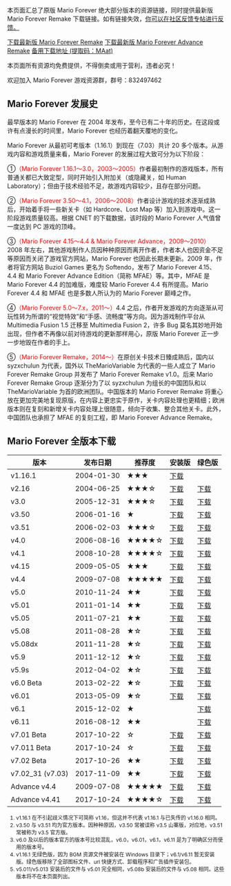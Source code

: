 本页面汇总了原版 Mario Forever 绝大部分版本的资源链接，同时提供最新版 Mario Forever Remake 下载链接。如有链接失效，[你可以在社区反馈专帖进行反馈。](https://www.marioforever.net/thread-1635-1-1.html)

<a class="md-button" href="https://file.marioforever.net/Mario%20Forever/国内作品/2017/Mario%20Forever%20Remake%20v3.5.rar">下载最新版 Mario Forever Remake</a>
<a class="md-button" href="https://file.marioforever.net/Mario%20Forever/国内作品/2017/Mario%20Forever%20Advance%20Remake%20v1.5.rar">下载最新版 Mario Forever Advance Remake</a>
<a class="md-button" href="https://www.123pan.com/s/U3vrVv-VD0f.html">备用下载地址 (提取码：MAat)</a>

本页面所有资源均免费提供，不得倒卖或用于营利，违者必究！

欢迎加入 Mario Forever 游戏资源群，群号：832497462

## Mario Forever 发展史

最早版本的 Mario Forever 在 2004 年发布，至今已有二十年的历史。在这段或许有点漫长的时间里，Mario Forever 也经历着翻天覆地的变化。

Mario Forever 从最初可考版本（1.16.1）到现在（7.03）共计 20 多个版本。从游戏内容和游戏质量来看，Mario Forever 的发展过程大致可分为以下阶段：

①<span style="color:red">（Mario Forever 1.16.1～3.0，2003～2005）</span>作者最初制作的游戏版本，所有普通关都已大致定型，同时开始引入附加关（或隐藏关，如 Human Laboratory）；但由于技术经验不足，故游戏内容较少，且存在部分问题。

②<span style="color:red">（Mario Forever 3.50～4.1，2006～2008）</span>作者设计游戏的技术逐渐成熟后，开始着手将一些新关卡（如 Hardcore、Lost Map 等）加入到游戏中。这一阶段游戏质量较高。根据 CNET 的下载数据，该时段的 Mario Forever 人气值曾一度达到 PC 游戏的顶峰。

③<span style="color:red">（Mario Forever 4.15～4.4 & Mario Forever Advance，2009～2010）</span>2008 年左右，其他游戏制作人员因种种原因而离开作者，作者本人也因资金不足等原因而关闭了游戏官方网站，Mario Forever 也因此长期未更新。2009 年，作者将官方网站 Buziol Games 更名为 Softendo，发布了 Mario Forever 4.15、4.4 和 Mario Forever Advance Edition（简称 MFAE）等。其中，MFAE 是 Mario Forever 4.4 的加难版，难度较 Mario Forever 4.4 有所提高。Mario Forever 4.4 和 MFAE 也是多数人所认为的 Mario Forever 巅峰之作。

④<span style="color:red">（Mario Forever 5.0～7.x，2011～）</span>4.4 之后，作者开发游戏的方向逐渐从可玩性转为所谓的“视觉特效”和“手感、流畅度”等方向。因为游戏制作平台从 Multimedia Fusion 1.5 迁移至 Multimedia Fusion 2，许多 Bug 莫名其妙地开始出现，但作者不再像以前对待游戏的更新那样用心，原版 Mario Forever 正一步一步地毁在作者的手上。

⑤<span style="color:red">（Mario Forever Remake，2014～）</span>在原创关卡技术日臻成熟后，国内以 syzxchulun 为代表，国外以 TheMarioVariable 为代表的一些人成立了 Mario Forever Remake Group 并发布了 Mario Forever Remake v1.0。后来 Mario Forever Remake Group 逐渐分为了以 syzxchulun 为组长的中国团队和以 TheMarioVariable 为首的欧洲团队。中国版本的 Mario Forever Remake 将重心放在更加完美地复现原版，在内容上更忠实于原作，关卡内容处理也更精细；欧洲版本则在复刻和新增关卡内容处理上很随意，倾向于收集、整合其他关卡。此外，中国团队也承担了 MFAE 的复刻工程，即 Mario Forever Advance Remake。

## Mario Forever 全版本下载

| 版本  | 发布日期 | 推荐度 | 安装版 | 绿色版 |
| --- | --- | --- | --- | --- |
| v1.16.1 | 2004-01-30 | ★★★ | [下载](https://file.marioforever.net/Mario%20Forever/Mario%20Forever%20全版本下载/安装版/Mario%20Forever%201.16.1.exe) |     |
| v2.16 | 2004-06-25 | ★★★☆ | [下载](https://file.marioforever.net/Mario%20Forever/Mario%20Forever%20全版本下载/安装版/Mario%20Forever%202.16.exe) | [下载](https://file.marioforever.net/Mario%20Forever/Mario%20Forever%20全版本下载/绿色版/Mario%20Forever%202.16.7z) |
| v3.0 | 2005-12-31 | ★★★☆ | [下载](https://file.marioforever.net/Mario%20Forever/Mario%20Forever%20全版本下载/安装版/Mario%20Forever%203.0.exe) | [下载](https://file.marioforever.net/Mario%20Forever/Mario%20Forever%20全版本下载/绿色版/Mario%20Forever%203.0.7z) |
| v3.50 | 2006-01-16 | ★   | [下载](https://file.marioforever.net/Mario%20Forever/Mario%20Forever%20全版本下载/安装版/Mario%20Forever%203.50.exe) | [下载](https://file.marioforever.net/Mario%20Forever/Mario%20Forever%20全版本下载/绿色版/Mario%20Forever%203.50.7z) |
| v3.51 | 2006-02-03 | ★★★☆ | [下载](https://file.marioforever.net/Mario%20Forever/Mario%20Forever%20全版本下载/安装版/Mario%20Forever%203.51.exe) | [下载](https://file.marioforever.net/Mario%20Forever/Mario%20Forever%20全版本下载/绿色版/Mario%20Forever%203.51.7z) |
| v4.0 | 2006-08-16 | ★★★★☆ | [下载](https://file.marioforever.net/Mario%20Forever/Mario%20Forever%20全版本下载/安装版/Mario%20Forever%204.0.exe) | [下载](https://file.marioforever.net/Mario%20Forever/Mario%20Forever%20全版本下载/绿色版/Mario%20Forever%204.0.7z) |
| v4.1 | 2008-10-28 | ★★★★☆ | [下载](https://file.marioforever.net/Mario%20Forever/Mario%20Forever%20全版本下载/安装版/Mario%20Forever%204.1.exe) | [下载](https://file.marioforever.net/Mario%20Forever/Mario%20Forever%20全版本下载/绿色版/Mario%20Forever%204.1.7z) |
| v4.15 | 2009-05-05 | ★★★ | [下载](https://file.marioforever.net/Mario%20Forever/Mario%20Forever%20全版本下载/安装版/Mario%20Forever%204.15.exe) | [下载](https://file.marioforever.net/Mario%20Forever/Mario%20Forever%20全版本下载/绿色版/Mario%20Forever%204.15.7z) |
| v4.4 | 2009-07-08 | ★★★★★ | [下载](https://file.marioforever.net/Mario%20Forever/Mario%20Forever%20全版本下载/安装版/Mario%20Forever%204.4.exe) | [下载](https://file.marioforever.net/Mario%20Forever/Mario%20Forever%20全版本下载/绿色版/Mario%20Forever%204.4.7z) |
| v5.0 | 2010-11-24 | ★★  | [下载](https://file.marioforever.net/Mario%20Forever/Mario%20Forever%20全版本下载/安装版/Mario%20Forever%205.0.exe) | [下载](https://file.marioforever.net/Mario%20Forever/Mario%20Forever%20全版本下载/绿色版/Mario%20Forever%205.0.7z) |
| v5.01 | 2011-01-14 | ★★  | [下载](https://file.marioforever.net/Mario%20Forever/Mario%20Forever%20全版本下载/安装版/Mario%20Forever%205.01.exe) | [下载](https://file.marioforever.net/Mario%20Forever/Mario%20Forever%20全版本下载/绿色版/Mario%20Forever%205.01.7z) |
| v5.05 | 2011-07-21 | ★★  | [下载](https://file.marioforever.net/Mario%20Forever/Mario%20Forever%20全版本下载/安装版/Mario%20Forever%205.05.exe) | [下载](https://file.marioforever.net/Mario%20Forever/Mario%20Forever%20全版本下载/绿色版/Mario%20Forever%205.05.7z) |
| v5.08 | 2011-08-28 | ★☆  | [下载](https://file.marioforever.net/Mario%20Forever/Mario%20Forever%20全版本下载/安装版/Mario%20Forever%205.08.exe) | [下载](https://file.marioforever.net/Mario%20Forever/Mario%20Forever%20全版本下载/绿色版/Mario%20Forever%205.08.7z) |
| v5.08dx | 2011-11-28 | ★☆  | [下载](https://file.marioforever.net/Mario%20Forever/Mario%20Forever%20全版本下载/安装版/Mario%20Forever%205.08dx.exe) | [下载](https://file.marioforever.net/Mario%20Forever/Mario%20Forever%20全版本下载/绿色版/Mario%20Forever%205.08%20Direct%20X.7z) |
| v5.9 | 2011-12-12 | ★☆  | [下载](https://file.marioforever.net/Mario%20Forever/Mario%20Forever%20全版本下载/安装版/Mario%20Forever%205.9.exe) | [下载](https://file.marioforever.net/Mario%20Forever/Mario%20Forever%20全版本下载/绿色版/Mario%20Forever%205.9.7z) |
| v5.9s | 2012-04-02 | ★☆  | [下载](https://file.marioforever.net/Mario%20Forever/Mario%20Forever%20全版本下载/安装版/Mario%20Forever%205.9s.exe) | [下载](https://file.marioforever.net/Mario%20Forever/Mario%20Forever%20全版本下载/绿色版/Mario%20Forever%205.9s.7z) |
| v6.0 Beta | 2013-02-22 | ★☆  | [下载](https://file.marioforever.net/Mario%20Forever/Mario%20Forever%20全版本下载/安装版/Mario%20Forever%206.0.exe) | [下载](https://file.marioforever.net/Mario%20Forever/Mario%20Forever%20全版本下载/绿色版/Mario%20Forever%206.0.7z) |
| v6.01 | 2013-05-09 | ★☆  | [下载](https://file.marioforever.net/Mario%20Forever/Mario%20Forever%20全版本下载/安装版/Mario%20Forever%206.01.exe) | [下载](https://file.marioforever.net/Mario%20Forever/Mario%20Forever%20全版本下载/绿色版/Mario%20Forever%206.01.7z) |
| v6.1 | 2015-12-02 | ★   |     | [下载](https://file.marioforever.net/Mario%20Forever/Mario%20Forever%20全版本下载/绿色版/Mario%20Forever%206.1.rar) |
| v6.11 | 2016-08-12 | ★★  |     | [下载](https://file.marioforever.net/Mario%20Forever/Mario%20Forever%20全版本下载/绿色版/Mario%20Forever%206.11.rar) |
| v7.01 Beta | 2017-10-22 | ☆   | [下载](https://file.marioforever.net/Mario%20Forever/Mario%20Forever%20全版本下载/安装版/Mario%20Forever%207.01.exe) | [下载](https://file.marioforever.net/Mario%20Forever/Mario%20Forever%20全版本下载/绿色版/Mario%20Forever%207.01.7z) |
| v7.011 Beta | 2017-10-24 | ☆   | [下载](https://file.marioforever.net/Mario%20Forever/Mario%20Forever%20全版本下载/安装版/Mario%20Forever%207.011.exe) | [下载](https://file.marioforever.net/Mario%20Forever/Mario%20Forever%20全版本下载/绿色版/Mario%20Forever%207.011.7z) |
| v7.02 Beta | 2017-10-26 | ★★  | [下载](https://file.marioforever.net/Mario%20Forever/Mario%20Forever%20全版本下载/安装版/Mario%20Forever%207.02.exe) | [下载](https://file.marioforever.net/Mario%20Forever/Mario%20Forever%20全版本下载/绿色版/Mario%20Forever%207.02.7z) |
| v7.02_31 (v7.03) | 2017-11-09 | ★★  | [下载](https://file.marioforever.net/Mario%20Forever/Mario%20Forever%20全版本下载/安装版/Mario%20Forever%207.03.exe) | [下载](https://file.marioforever.net/Mario%20Forever/Mario%20Forever%20全版本下载/绿色版/Mario%20Forever%207.03.7z) |
| Advance v4.4 | 2009-07-08 | ★★★★★ | [下载](https://file.marioforever.net/Mario%20Forever/Mario%20Forever%20全版本下载/安装版/Mario%20Forever%20Advance.exe) | [下载](https://file.marioforever.net/Mario%20Forever/Mario%20Forever%20全版本下载/绿色版/Mario%20Forever%20Advance%20Edition.7z) |
| Advance v4.41 | 2017-10-24 | ★★★★☆ | [下载](https://file.marioforever.net/Mario%20Forever/Mario%20Forever%20全版本下载/安装版/Mario%20Forever%20Advance%20v4.41.exe) | [下载](https://file.marioforever.net/Mario%20Forever/Mario%20Forever%20全版本下载/绿色版/Mario%20Forever%20Advance%20v4.41.7z) |

<div class="foot-note" style="font-size:12px">

1. v1.16.1 在不引起歧义情况下可简称 v1.16，但这并不代表 v1.16.1 与已失传的 v1.16.0 相同。  
2. v3.50 与 v3.51 均为官方版本。因种种原因，v3.50 常被误称 v3.5 山寨版，对应地，v3.51 常被称为 v3.5 官方版。  
3. v6.0 及以后的版本官方的版本号比较混乱，v6.0，v6.01，v6.1，v6.11 是为了明确区分而使用的版本号。  
4. v1.16.1 无绿色版，因为 BGM 资源文件被安装在 Windows 目录下；v6.1/v6.11 暂无安装版。绿色版移除了全部图标文件、url 快捷方式、卸载程序和广告插件安装包。  
5. v5.011/v5.013 安装后的文件与 v5.01 完全相同，v5.08b 安装后的文件与 v5.08 相同。这些版本将不在本页面列出。
</div>